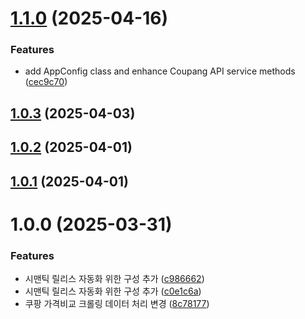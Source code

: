 # [1.1.0](https://github.com/daechan-jo/auto-store-services-coupang/compare/v1.0.3...v1.1.0) (2025-04-16)


### Features

* add AppConfig class and enhance Coupang API service methods ([cec9c70](https://github.com/daechan-jo/auto-store-services-coupang/commit/cec9c70f828275bc56712bcf01a30d0d0ed9d948))

## [1.0.3](https://github.com/daechan-jo/auto-store-services-coupang/compare/v1.0.2...v1.0.3) (2025-04-03)

## [1.0.2](https://github.com/daechan-jo/auto-store-services-coupang/compare/v1.0.1...v1.0.2) (2025-04-01)

## [1.0.1](https://github.com/daechan-jo/auto-store-services-coupang/compare/v1.0.0...v1.0.1) (2025-04-01)

# 1.0.0 (2025-03-31)


### Features

* 시맨틱 릴리스 자동화 위한 구성 추가 ([c986662](https://github.com/daechan-jo/auto-store-services-coupang/commit/c9866620b807e8bb43aeca239878414b74b55a72))
* 시맨틱 릴리스 자동화 위한 구성 추가 ([c0e1c6a](https://github.com/daechan-jo/auto-store-services-coupang/commit/c0e1c6a2775f5387384cdf3b11ee3eeaedc2f185))
* 쿠팡 가격비교 크롤링 데이터 처리 변경 ([8c78177](https://github.com/daechan-jo/auto-store-services-coupang/commit/8c78177b9c79d251751708496b1f9707ea6280f9))
